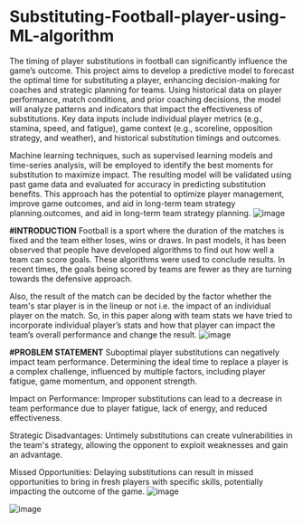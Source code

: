 # Substituting-Football-player-using-ML-algorithm
The timing of player substitutions in football can significantly influence the game’s outcome. This project aims to develop a predictive model to forecast the optimal time for substituting a player, enhancing decision-making for coaches and strategic planning for teams. Using historical data on player performance, match conditions, and prior coaching decisions, the model will analyze patterns and indicators that impact the effectiveness of substitutions. Key data inputs include individual player metrics (e.g., stamina, speed, and fatigue), game context (e.g., scoreline, opposition strategy, and weather), and historical substitution timings and outcomes. 

Machine learning techniques, such as supervised learning models and time-series analysis, will be employed to identify the best moments for substitution to maximize impact. The resulting model will be validated using past game data and evaluated for accuracy in predicting substitution benefits. This approach has the potential to optimize player management, improve game outcomes, and aid in long-term team strategy planning.outcomes, and aid in long-term team strategy planning.
![image](https://github.com/user-attachments/assets/73799bd2-1d0d-42a0-8a7e-f2520872285f)

**#INTRODUCTION**
Football is a sport where the duration of the matches is fixed and the team either loses, wins or draws. In past models, it has been observed that people have developed algorithms to find out how well a team can score goals. These algorithms were used to conclude results. In recent times, the goals being scored by teams are fewer as they are turning towards the defensive approach. 

Also, the result of the match can be decided by the factor whether the team's star player is in the lineup or not i.e. the impact of an individual player on the match. So, in this paper along with team stats we have tried to incorporate individual player’s stats and how that player can impact the team’s overall performance and change the result.
![image](https://github.com/user-attachments/assets/7ec17bc0-36e7-48fe-8910-f54ade6212f7)

**#PROBLEM STATEMENT**
Suboptimal player substitutions can negatively impact team performance. Determining the ideal time to replace a player is a complex challenge, influenced by multiple factors, including player fatigue, game momentum, and opponent strength.

Impact on Performance:
Improper substitutions can lead to a decrease in team performance due to player fatigue, lack of energy, and reduced effectiveness.

Strategic Disadvantages:
Untimely substitutions can create vulnerabilities in the team's strategy, allowing the opponent to exploit weaknesses and gain an advantage.

Missed Opportunities:
Delaying substitutions can result in missed opportunities to bring in fresh players with specific skills, potentially impacting the outcome of the game.
![image](https://github.com/user-attachments/assets/78c4ead2-5e48-47c7-b579-d0b72a52d9fd)

![image](https://github.com/user-attachments/assets/563d3136-bca9-4b21-9993-48f7598dfdde)
